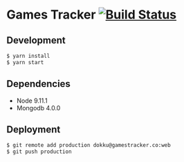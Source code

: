 # Games Tracker [![Build Status](https://semaphoreci.com/api/v1/projects/4040781d-ddc7-46de-aa23-c39a472396e1/2049517/shields_badge.svg)](https://semaphoreci.com/games-tracker/games-tracker)

## Development

```sh
$ yarn install
$ yarn start
```

## Dependencies

- Node 9.11.1
- Mongodb 4.0.0

## Deployment

```sh
$ git remote add production dokku@gamestracker.co:web
$ git push production
```
